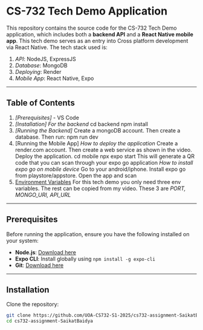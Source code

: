 # CS-732 Tech Demo Application

This repository contains the source code for the CS-732 Tech Demo application, which includes both a **backend API** and a **React Native mobile app**. 
This tech demo serves as an entry into Cross platform development via React Native.
The tech stack used is:
1. *API*: NodeJS, ExpressJS
2. *Database*: MongoDB
3. *Deploying*: Render
4. *Mobile App*: React Native, Expo

---

## Table of Contents

1. *[Prerequisites]* - VS Code
2. *[Installation]*
    *For the backend*
    cd backend
    npm install
1. *[Running the Backend]*
    Create a mongoDB account. Then create a database. Then run:
    npm run dev
2. [Running the Mobile App]
    *How to deploy the application*
    Create a render.com account. Then create a web service as shown in the video. Deploy the application.
    cd mobile
    npx expo start
    This will generate a QR code that you can scan through your expo go application
    *How to install expo go on mobile device*
    Go to your android/iphone. Install expo go from playstore/appstore.
    Open the app and scan
3. [Environment Variables](#environment-variables)
    For this tech demo you only need three env variables. The rest can be copied from my video.
    These 3 are *PORT, MONGO_URI, API_URL*
---

## Prerequisites

Before running the application, ensure you have the following installed on your system:
- **Node.js**: [Download here](https://nodejs.org/)
- **Expo CLI**: Install globally using `npm install -g expo-cli`
- **Git**: [Download here](https://git-scm.com/)

---

## Installation

Clone the repository:
   ```bash
   git clone https://github.com/UOA-CS732-S1-2025/cs732-assignment-SaikatBaidya.git
   cd cs732-assignment-SaikatBaidya